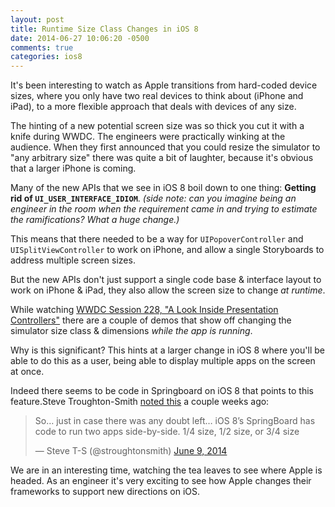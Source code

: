 ```yaml
---
layout: post
title: Runtime Size Class Changes in iOS 8
date: 2014-06-27 10:06:20 -0500
comments: true
categories: ios8
---
```


It's been interesting to watch as Apple transitions from hard-coded device sizes, where you only have two real devices to think about (iPhone and iPad), to a more flexible approach that deals with devices of any size.

The hinting of a new potential screen size was so thick you cut it with a knife during WWDC.  The engineers were practically winking at the audience.  When they first announced that you could resize the simulator to "any arbitrary size" there was quite a bit of laughter, because it's obvious that a larger iPhone is coming.

Many of the new APIs that we see in iOS 8 boil down to one thing: **Getting rid of `UI_USER_INTERFACE_IDIOM`**.  _(side note: can you imagine being an engineer in the room when the requirement came in and trying to estimate the ramifications?  What a huge change.)_

This means that there needed to be a way for `UIPopoverController` and `UISplitViewController` to work on iPhone, and allow a single Storyboards to address multiple screen sizes.

But the new APIs don't just support a single code base & interface layout to work on iPhone & iPad, they also allow the screen size to change _at runtime_.

While watching [WWDC Session 228, "A Look Inside Presentation Controllers"](http://developer.apple.com/videos/wwdc/2014) there are a couple of demos that show off changing the simulator size class & dimensions _while the app is running_.

Why is this significant? This hints at a larger change in iOS 8 where you'll be able to do this as a user, being able to display multiple apps on the screen at once.

Indeed there seems to be code in Springboard on iOS 8 that points to this feature.Steve Troughton-Smith [noted this](https://twitter.com/stroughtonsmith/status/476074737081536512) a couple weeks ago:

<blockquote class="twitter-tweet" lang="en"><p>So… just in case there was any doubt left… iOS 8’s SpringBoard has code to run two apps side-by-side. 1/4 size, 1/2 size, or 3/4 size</p>&mdash; Steve T-S (@stroughtonsmith) <a href="https://twitter.com/stroughtonsmith/statuses/476074737081536512">June 9, 2014</a></blockquote>
<script async src="//platform.twitter.com/widgets.js" charset="utf-8"></script>

We are in an interesting time, watching the tea leaves to see where Apple is headed. As an engineer it's very exciting to see how Apple changes their frameworks to support new directions on  iOS.
